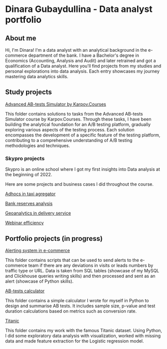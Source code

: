 # Dinara Gubaydullina - Data analyst portfolio
## About me
Hi, I'm Dinara! I'm a data analyst with an analytical background in the e-commerce department of the bank. I have a Bachelor's degree in Economics (Accounting, Analysis and Audit) and later retrained and got a qualification of a Data analyst.
Here you'll find projects from my studies and personal explorations into data analysis. Each entry showcases my journey mastering data analytics skills.

## Study projects
[Advanced AB-tests Simulator by Karpov.Courses](https://github.com/DinaraGubaydullina/data_analyst_portfolio/tree/main/Advanced_AB-tests_Simulator)

This folder contains solutions to tasks from the Advanced AB-tests Simulator course by Karpov.Courses. Through these tasks, I have been building the analytical foundation for an A/B testing platform, gradually exploring various aspects of the testing process. Each solution encompasses the development of a specific feature of the testing platform, contributing to a comprehensive understanding of A/B testing methodologies and techniques.

### Skypro projects 
Skypro is an online school where I got my first insights into Data analysis at the beginning of 2022.

Here are some projects and business cases I did throughout the course.

[Adhocs in taxi agregator](https://github.com/DinaraGubaydullina/data_analyst_portfolio/tree/main/Adhocs_in_taxi_agregator)

[Bank reserves analysis](https://github.com/DinaraGubaydullina/data_analyst_portfolio/tree/main/Bank_reserves_analysis)

[Geoanalytics in delivery service](https://github.com/DinaraGubaydullina/data_analyst_portfolio/tree/main/Geoanalytics_in_delivery_service)

[Webinar efficiency](https://github.com/DinaraGubaydullina/data_analyst_portfolio/tree/main/Webinar_efficiency)

## Portfolio projects (in progress)

[Alerting system in e-commerce](https://github.com/DinaraGubaydullina/data_analyst_portfolio/tree/main/ecom_alerting)

This folder contains scripts that can be used to send alerts to the e-commerce team if there are any deviations in visits or leads numbers by traffic type or URL. Data is taken from SQL tables (showcase of my MySQL and Clickhouse queries writing skills) and then processed and sent as an alert (showcase of Python skills).

[AB-tests calculator](https://github.com/DinaraGubaydullina/data_analyst_portfolio/tree/main/AB-tests_calculator)

This folder contains a simple calculator I wrote for myself in Python to design and summarise AB tests. It includes sample size, p-value and test duration calculations based on metrics such as conversion rate.

[Titanic](https://github.com/DinaraGubaydullina/data_analyst_portfolio/tree/main/Titanic)

This folder contains my work with the famous Titanic dataset. Using Python, I did some exploratory data analysis with visualization, worked with missing data and made feature extraction for the Logistic regression model.
